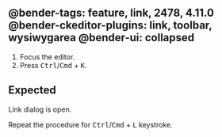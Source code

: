 @bender-tags: feature, link, 2478, 4.11.0
@bender-ckeditor-plugins: link, toolbar, wysiwygarea
@bender-ui: collapsed
----

1. Focus the editor.
2. Press <kbd>Ctrl</kbd>/<kbd>Cmd</kbd> + <kbd>K</kbd>.

## Expected

Link dialog is open.

Repeat the procedure for <kbd>Ctrl</kbd>/<kbd>Cmd</kbd> + <kbd>L</kbd> keystroke.
